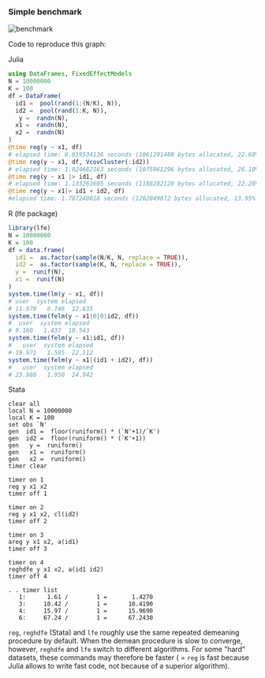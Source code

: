 ### Simple benchmark 
![benchmark](https://cdn.rawgit.com/matthieugomez/FixedEffectModels.jl/master/files/result2.svg)

Code to reproduce this graph:

  Julia
  ```julia
  using DataFrames, FixedEffectModels
  N = 10000000
  K = 100
  df = DataFrame(
    id1 =  pool(rand(1:(N/K), N)),
    id2 =  pool(rand(1:K, N)),
     y =  randn(N),
    x1 =  randn(N),
    x2 =  randn(N)
  )
  @time reg(y ~ x1, df)
  # elapsed time: 0.819534136 seconds (1061291480 bytes allocated, 22.60% gc time)
  @time reg(y ~ x1, df, VcovCluster(:id2))
  # elapsed time: 1.024682163 seconds (1075061296 bytes allocated, 26.10% gc time)
  @time reg(y ~ x1 |> id1, df)
  # elapsed time: 1.133261605 seconds (1188282120 bytes allocated, 22.28% gc time)
  @time reg(y ~ x1|> id1 + id2, df)
  #elapsed time: 1.707240818 seconds (1202049072 bytes allocated, 13.95% gc time)
  ````

  R (lfe package)
  ```R
  library(lfe)
  N = 10000000
  K = 100
  df = data.frame(
    id1 =  as.factor(sample(N/K, N, replace = TRUE)),
    id2 =  as.factor(sample(K, N, replace = TRUE)),
    y =  runif(N),
    x1 =  runif(N)
  )
  system.time(lm(y ~ x1, df))
  # user  system elapsed 
  # 11.970   0.746  12.635 
  system.time(felm(y ~ x1|0|0|id2, df))
  #  user  system elapsed 
  # 9.160   1.437  10.543 
  system.time(felm(y ~ x1|id1, df))
  #   user  system elapsed 
  # 19.971   1.595  22.112 
  system.time(felm(y ~ x1|(id1 + id2), df))
  #   user  system elapsed 
  # 23.980   1.950  24.942 
  ```



  Stata
  ```
  clear all
  local N = 10000000
  local K = 100
  set obs `N'
  gen  id1 =  floor(runiform() * (`N'+1)/`K')
  gen  id2 =  floor(runiform() * (`K'+1))
  gen   y =  runiform()
  gen   x1 =  runiform()
  gen   x2 =  runiform()
  timer clear

  timer on 1
  reg y x1 x2
  timer off 1

  timer on 2
  reg y x1 x2, cl(id2)
  timer off 2

  timer on 3
  areg y x1 x2, a(id1)
  timer off 3

  timer on 4
  reghdfe y x1 x2, a(id1 id2)
  timer off 4

  . . timer list
     1:      1.61 /        1 =       1.4270
     3:     10.42 /        1 =      10.4190
     4:     15.97 /        1 =      15.9690
     6:     67.24 /        1 =      67.2430
  ````






`reg`, `reghdfe` (Stata) and `lfe`  roughly use the same repeated demeaning procedure by default. When the demean procedure is slow to converge, however, `reghdfe` and `lfe` switch to different algorithms. For some "hard" datasets, these commands may therefore be faster ( = `reg` is fast because Julia allows to write fast code, not because of a superior algorithm).
